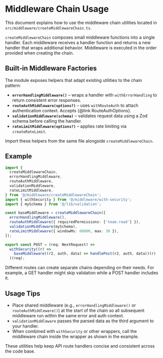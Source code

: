 # Middleware Chain Usage

This document explains how to use the middleware chain utilities located in `src/middleware/createMiddlewareChain.ts`.

`createMiddlewareChain` composes small middleware functions into a single handler. Each middleware receives a handler function and returns a new handler that wraps additional behavior. Middleware is executed in the order provided when creating the chain.

## Built‑in Middleware Factories

The module exposes helpers that adapt existing utilities to the chain pattern:

- **`errorHandlingMiddleware()`** &ndash; wraps a handler with `withErrorHandling` to return consistent error responses.
- **`routeAuthMiddleware(options?)`** &ndash; uses `withRouteAuth` to attach authentication context. Accepts {@link RouteAuthOptions}.
- **`validationMiddleware(schema)`** &ndash; validates request data using a Zod schema before calling the handler.
- **`rateLimitMiddleware(options?)`** &ndash; applies rate limiting via `createRateLimit`.

Import these helpers from the same file alongside `createMiddlewareChain`.

## Example

```ts
import {
  createMiddlewareChain,
  errorHandlingMiddleware,
  routeAuthMiddleware,
  validationMiddleware,
  rateLimitMiddleware,
} from '@/middleware/createMiddlewareChain';
import { withSecurity } from '@/middleware/with-security';
import { mySchema } from '@/lib/validation';

const baseMiddleware = createMiddlewareChain([
  errorHandlingMiddleware(),
  routeAuthMiddleware({ requiredPermissions: ['team.read'] }),
  validationMiddleware(mySchema),
  rateLimitMiddleware({ windowMs: 60000, max: 30 }),
]);

export const POST = (req: NextRequest) =>
  withSecurity((r) =>
    baseMiddleware((r2, auth, data) => handlePost(r2, auth, data))(r)
  )(req);
```

Different routes can create separate chains depending on their needs. For example, a GET handler might skip validation while a POST handler includes it.

## Usage Tips

- Place shared middleware (e.g., `errorHandlingMiddleware()` or `routeAuthMiddleware()`) at the start of the chain so all subsequent middleware run within the same error and auth context.
- `validationMiddleware` passes the parsed data as the third argument to your handler.
- When combined with `withSecurity` or other wrappers, call the middleware chain inside the wrapper as shown in the example.

These utilities help keep API route handlers concise and consistent across the code base.
